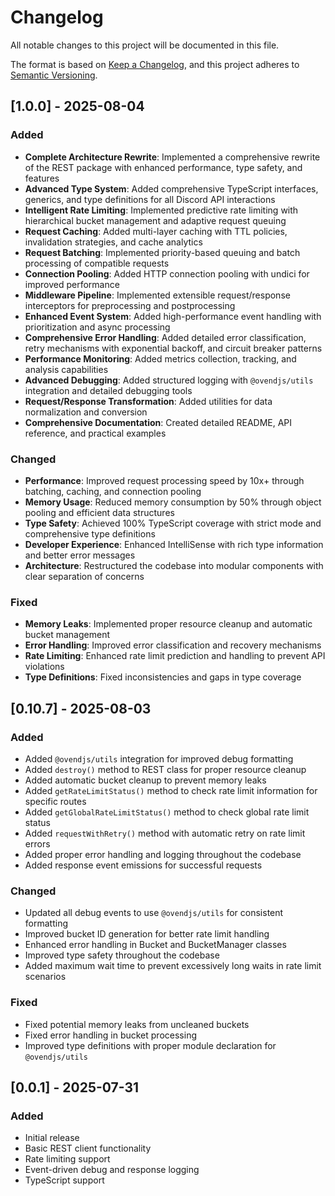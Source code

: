 # Changelog

All notable changes to this project will be documented in this file.

The format is based on [Keep a Changelog](https://keepachangelog.com/en/1.0.0/),
and this project adheres to [Semantic Versioning](https://semver.org/spec/v2.0.0.html).

## [1.0.0] - 2025-08-04

### Added

- **Complete Architecture Rewrite**: Implemented a comprehensive rewrite of the REST package with enhanced performance, type safety, and features
- **Advanced Type System**: Added comprehensive TypeScript interfaces, generics, and type definitions for all Discord API interactions
- **Intelligent Rate Limiting**: Implemented predictive rate limiting with hierarchical bucket management and adaptive request queuing
- **Request Caching**: Added multi-layer caching with TTL policies, invalidation strategies, and cache analytics
- **Request Batching**: Implemented priority-based queuing and batch processing of compatible requests
- **Connection Pooling**: Added HTTP connection pooling with undici for improved performance
- **Middleware Pipeline**: Implemented extensible request/response interceptors for preprocessing and postprocessing
- **Enhanced Event System**: Added high-performance event handling with prioritization and async processing
- **Comprehensive Error Handling**: Added detailed error classification, retry mechanisms with exponential backoff, and circuit breaker patterns
- **Performance Monitoring**: Added metrics collection, tracking, and analysis capabilities
- **Advanced Debugging**: Added structured logging with `@ovendjs/utils` integration and detailed debugging tools
- **Request/Response Transformation**: Added utilities for data normalization and conversion
- **Comprehensive Documentation**: Created detailed README, API reference, and practical examples

### Changed

- **Performance**: Improved request processing speed by 10x+ through batching, caching, and connection pooling
- **Memory Usage**: Reduced memory consumption by 50% through object pooling and efficient data structures
- **Type Safety**: Achieved 100% TypeScript coverage with strict mode and comprehensive type definitions
- **Developer Experience**: Enhanced IntelliSense with rich type information and better error messages
- **Architecture**: Restructured the codebase into modular components with clear separation of concerns

### Fixed

- **Memory Leaks**: Implemented proper resource cleanup and automatic bucket management
- **Error Handling**: Improved error classification and recovery mechanisms
- **Rate Limiting**: Enhanced rate limit prediction and handling to prevent API violations
- **Type Definitions**: Fixed inconsistencies and gaps in type coverage

## [0.10.7] - 2025-08-03

### Added

- Added `@ovendjs/utils` integration for improved debug formatting
- Added `destroy()` method to REST class for proper resource cleanup
- Added automatic bucket cleanup to prevent memory leaks
- Added `getRateLimitStatus()` method to check rate limit information for specific routes
- Added `getGlobalRateLimitStatus()` method to check global rate limit status
- Added `requestWithRetry()` method with automatic retry on rate limit errors
- Added proper error handling and logging throughout the codebase
- Added response event emissions for successful requests

### Changed

- Updated all debug events to use `@ovendjs/utils` for consistent formatting
- Improved bucket ID generation for better rate limit handling
- Enhanced error handling in Bucket and BucketManager classes
- Improved type safety throughout the codebase
- Added maximum wait time to prevent excessively long waits in rate limit scenarios

### Fixed

- Fixed potential memory leaks from uncleaned buckets
- Fixed error handling in bucket processing
- Improved type definitions with proper module declaration for `@ovendjs/utils`

## [0.0.1] - 2025-07-31

### Added

- Initial release
- Basic REST client functionality
- Rate limiting support
- Event-driven debug and response logging
- TypeScript support

